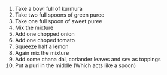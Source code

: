 1. Take a bowl full of kurmura
2. Take two full spoons of green puree 
3. Take one full spoon of sweet puree 
4. Mix the mixture
5. Add one chopped onion 
6. Add one choped tomato 
7. Squeeze half a lemon 
8. Again mix the mixture 
9. Add some chana dal, coriander leaves and sev as toppings
10. Put a puri in the middle (Which acts like a spoon)